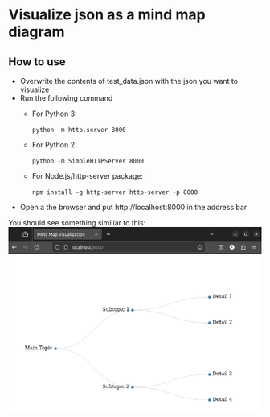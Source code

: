 # Visualize json as a mind map diagram
## How to use

- Overwrite the contents of test_data.json with the json you want to visualize
- Run the following command 
  - For Python 3:

    `python -m http.server 8000`
  - For Python 2:
   
    `python -m SimpleHTTPServer 8000`
  - For Node.js/http-server package:

    `npm install -g http-server
    http-server -p 8000`
- Open a the browser and put http://localhost:8000 in the address bar

You should see something similiar to this:
![JSON as Mind Map](./images/json-as-mind-map.png)